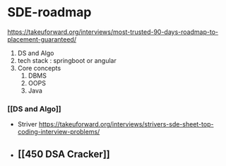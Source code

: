 # SDE-roadmap
 https://takeuforward.org/interviews/most-trusted-90-days-roadmap-to-placement-guaranteed/

1. DS and Algo
2. tech stack : springboot or angular
3. Core concepts
	1. DBMS 
	2. OOPS
	3. Java


### [[DS and Algo]]

- Striver
https://takeuforward.org/interviews/strivers-sde-sheet-top-coding-interview-problems/

- ## [[450 DSA Cracker]]